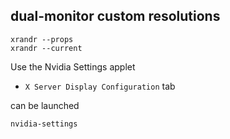dual-monitor custom resolutions
-------------------------------

```shell
xrandr --props
xrandr --current

```

Use the Nvidia Settings applet

-	`X Server Display Configuration` tab

can be launched

```
nvidia-settings
```
